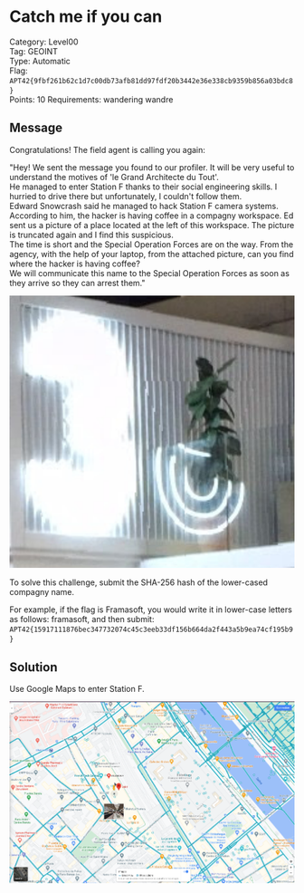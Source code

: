 # Catch me if you can

Category: Level00  
Tag: GEOINT  
Type: Automatic  
Flag: `APT42{9fbf261b62c1d7c00db73afb81dd97fdf20b3442e36e338cb9359b856a03bdc8}`  
Points: 10
Requirements: wandering wandre

## Message

Congratulations! The field agent is calling you again:

"Hey! We sent the message you found to our profiler. It will be very useful to understand the motives of 'le Grand Architecte du Tout'.  
He managed to enter Station F thanks to their social engineering skills. I hurried to drive there but unfortunately, I couldn't follow them.  
Edward Snowcrash said he managed to hack Station F camera systems. According to him, the hacker is having coffee in a compagny workspace. Ed sent us a picture of a place located at the left of this workspace. The picture is truncated again and I find this suspicious.  
The time is short and the Special Operation Forces are on the way. From the agency, with the help of your laptop, from the attached picture, can you find where the hacker is having coffee?  
We will communicate this name to the Special Operation Forces as soon as they arrive so they can arrest them."

<p align="center">
  <img src="hint.png" alt="Gmaps street" width="700" />
</p>

To solve this challenge, submit the SHA-256 hash of the lower-cased compagny name.

For example, if the flag is Framasoft, you would write it in lower-case letters as follows: framasoft, and then submit:  `APT42{15917111876bec347732074c45c3eeb33df156b664da2f443a5b9ea74cf195b9}`

## Solution

Use Google Maps to enter Station F.

<p align="center">
  <img src="gmap_view.png" alt="Gmap street" width="700" />
</p>
